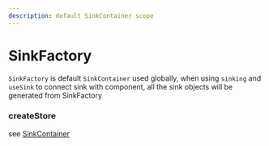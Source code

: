 ```yaml
---
description: default SinkContainer scope
---
```


# SinkFactory

`SinkFactory` is default `SinkContainer` used globally, when using `sinking` and `useSink` to connect sink with component, all the sink objects will be generated from SinkFactory

### createStore

see [SinkContainer](sinkcontainer.md#createstore)

